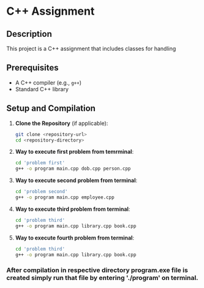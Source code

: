 # C++ Assignment

## Description

This project is a C++ assignment that includes classes for handling

## Prerequisites

- A C++ compiler (e.g., `g++`)
- Standard C++ library

## Setup and Compilation 

1. **Clone the Repository** (if applicable):

   ```bash
   git clone <repository-url>
   cd <repository-directory>

2. **Way to execute first problem from temrminal**:
   ```bash
   cd 'problem first'
   g++ -o program main.cpp dob.cpp person.cpp
2. **Way to execute second problem from terminal**:
   ```bash
   cd 'problem second'
   g++ -o program main.cpp employee.cpp
3. **Way to execute third problem from terminal**:
   ```bash
   cd 'problem third'
   g++ -o program main.cpp library.cpp book.cpp 
4. **Way to execute fourth problem from terminal**:
   ```bash
   cd 'problem third'
   g++ -o program main.cpp library.cpp book.cpp 


### After compilation in respective directory program.exe file is created simply run that file by entering './program' on terminal.